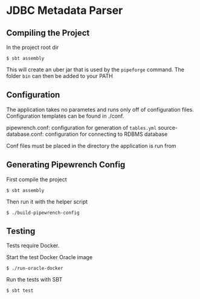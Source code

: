 # JDBC Metadata Parser

## Compiling the Project

In the project root dir

```
$ sbt assembly
```

This will create an uber jar that is used by the `pipeforge` command.
The folder `bin` can then be added to your PATH
## Configuration
The application takes no parametes and runs only off of configuration files.
Configuration templates can be found in ./conf.

pipewrench.conf: configuration for generation of `tables.yml`
source-database.conf: configuration for connecting to RDBMS database

Conf files must be placed in the directory the application is run from

## Generating Pipewrench Config

First compile the project
```
$ sbt assembly
````

Then run it with the helper script

```
$ ./build-pipewrench-config
```

## Testing

Tests require Docker.

Start the test Docker Oracle image
```
$ ./run-oracle-docker
```

Run the tests with SBT

```
$ sbt test
```
